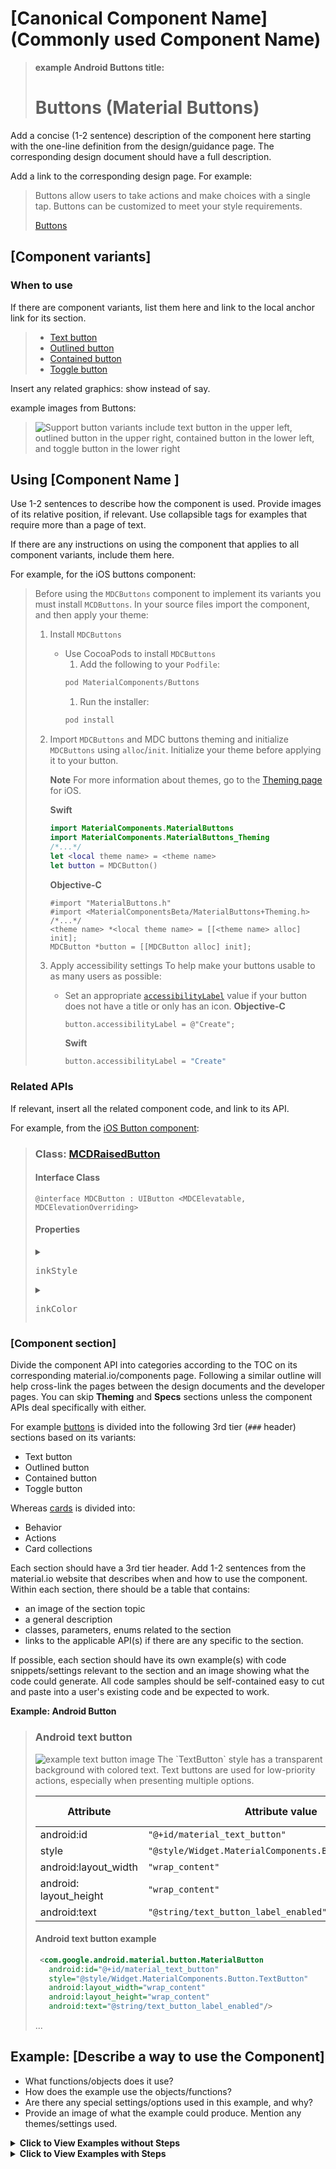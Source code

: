 <!--docs:
title: ""
layout: detail
section: components
excerpt: "This is the template for the developer articles for material.io."
iconId:
path: /
api_doc_root:
-->

<!-- this is an article template for the material.io developer site.
This template is based on the current design article template at
https://spec.googleplex.com/m2-spec-guide/authoring-content/component-article-template.html

The API documentation formatting is roughly based on https://developers.google.com/android-publisher/api-ref/inappproducts

Replace all instances of '[]' with your content (such as the component name you usually use)

Replace all uses of block quotes with relevant content.
-->

# \[Canonical Component Name\] (Commonly used Component Name)

> **example Android Buttons title:**
> # Buttons (Material Buttons)

Add a concise (1-2 sentence) description of the component here starting with the one-line definition from the design/guidance page. The corresponding design document should have a full description.

Add a link to the corresponding design page.
For example:

> Buttons allow users to take actions and make choices with a single tap.
> Buttons can be customized to meet your style requirements.
>
> [Buttons](https://material.io/components/buttons/#usage)

## \[Component variants\]

### When to use

If there are component variants, list them here and link to the local anchor link for its section.

> * [Text button](#ios-text-button)
> * [Outlined button](#ios-outlined-button)
> * [Contained button](#ios-contained-button)
> * [Toggle button](#ios-toggle-button)

Insert any related graphics: show instead of say.

example images from Buttons:
> <img src="docs/images/buttons-types-all.png" alt="Support button variants include text button in the upper left, outlined button in the upper right, contained button in the lower left, and toggle button in the lower right">

<!-- Note that the iOS team has added a TOC to their repo, and it appears to be from https://github.com/jonschlinkert/markdown-toc -->
<!-- toc -->

## Using \[Component Name \]

Use 1-2 sentences to describe how the component is used. Provide images of its relative position, if relevant. Use collapsible tags for examples that require more than a page of text.

If there are any instructions on using the component that applies to all component variants, include them here.

For example, for the iOS buttons component:

> Before using the `MDCButtons` component to implement its variants you must install `MCDButtons`. In your source files import the component, and then apply your theme:
>  1. Install `MDCButtons`
>     * Use CocoaPods to install `MDCButtons`
>       1. Add the following to your `Podfile`:
>         ```bash
>        pod MaterialComponents/Buttons
>         ```
>       1. Run the installer:
>         ```bash
>         pod install
>         ```
> 1. Import `MDCButtons` and MDC buttons theming and initialize `MDCButtons` using `alloc`/`init`. Initialize your theme  before applying it to your button.
>
>    **Note** For more information about themes, go to the [Theming page](https://material.io/develop/ios/components/theming/) for iOS.
>
>       **Swift**
>       ```swift
>       import MaterialComponents.MaterialButtons
>       import MaterialComponents.MaterialButtons_Theming
>       /*...*/
>       let <local theme name> = <theme name>
>       let button = MDCButton()
>       ```
>       **Objective-C**
>       ```objc
>       #import "MaterialButtons.h"
>       #import <MaterialComponentsBeta/MaterialButtons+Theming.h>
>       /*...*/
>       <theme name> *<local theme name> = [[<theme name> alloc] init];
>       MDCButton *button = [[MDCButton alloc] init];
>       ```
> 1. Apply accessibility settings
>    To help make your buttons usable to as many users as possible:
>    * Set an appropriate [`accessibilityLabel`](https://developer.apple.com/documentation/uikit/uiaccessibilityelement/1619577-accessibilitylabel) value if your button does not have a title or only has an icon.
>        **Objective-C**
>        ```objc
>        button.accessibilityLabel = @"Create";
>        ```
>        **Swift**
>        ```swift
>        button.accessibilityLabel = "Create"
>        ```

### Related APIs

If relevant, insert all the related component code, and link to its API.

For example, from the [iOS Button component](https://material.io/components/ios/catalog/buttons/api-docs/Classes.html#/c:objc(cs)MDCRaisedButton):

> ### Class: [MCDRaisedButton](https://material.io/components/ios/catalog/buttons/api-docs/Classes.html#/c:objc(cs)MDCRaisedButton)
>
> #### Interface Class
> ```obj-C
> @interface MDCButton : UIButton <MDCElevatable, MDCElevationOverriding>
> ```
>
> #### Properties
> <details>
>   <summary><pre>inkStyle</pre></summary>
> This is a description of the inkStyle property for iOS.
> </details>
> <details>
>   <summary><pre>inkColor</pre></summary>
>     This is a description of the inkColor property for iOS.
> </details>

### \[Component section\]
Divide the component API into categories according to the TOC on its corresponding material.io/components page. Following a similar outline will help cross-link the pages between the design documents and the developer pages. You can skip **Theming** and **Specs** sections unless the component APIs deal specifically with either.

For example [buttons](material.io/components/buttons/) is divided into the following 3rd tier (`###` header) sections based on its variants:

* Text button
* Outlined button
* Contained button
* Toggle button


Whereas [cards](https://material.io/components/cards/) is divided into:

* Behavior
* Actions
* Card collections


Each section should have a 3rd tier header. Add 1-2 sentences from the material.io website that describes when and how to use the component. Within each section, there should be a table that contains:
* an image of the section topic
* a general description
* classes, parameters, enums related to the section
* links to the applicable API(s) if there are any specific to the section.


If possible, each section should have its own example(s) with code snippets/settings relevant to the section and an image showing what the code could generate. All code samples should be self-contained easy to cut and paste into a user's existing code and be expected to work.


**Example: Android Button**

> ### Android text button
>
> <img src="docs/images/text-button-usage.png" alt="example text button image">
> The `TextButton` style has a transparent background with colored text. Text buttons are used for low-priority actions, especially when presenting multiple options.
>
> Attribute | Attribute value | Element description
> ---|---|---
> android:id | `"@+id/material_text_button"` |
> style | `"@style/Widget.MaterialComponents.Button.TextButton"` |
> android:layout_width | `"wrap_content" ` |
> android: layout_height | `"wrap_content"` |
> android:text | `"@string/text_button_label_enabled"`|
>
> #### Android text button example
> ```xml
>  <com.google.android.material.button.MaterialButton
>    android:id="@+id/material_text_button"
>    style="@style/Widget.MaterialComponents.Button.TextButton"
>    android:layout_width="wrap_content"
>    android:layout_height="wrap_content"
>    android:text="@string/text_button_label_enabled"/>
>```
>
> ...
>


## Example: \[Describe a way to use the Component\]
* What functions/objects does it use?
* How does the example use the objects/functions?
* Are there any special settings/options used in this example, and why?
* Provide an image of what the example could produce. Mention any themes/settings used.

<details>
  <summary><b>Click to View Examples without Steps</b></summary>

  Describe the example and its components, including specific settings and instructions.

  > ### Example: Add a contained (filled) and elevated button
  > The following code adds a contained and elevated button to your app. Your theme's `colorPrimary` is the default background color and your theme's `colorOnPrimary` is the default text color.
  > <img src="docs/images/contained-button-usage.png" alt="example of a filled an elevated button image">
  >   ```xml
  >    <com.google.android.material.button.MaterialButton
  >      android:id="@+id/material_button"
  >      android:layout_width="wrap_content"
  >      android:layout_height="wrap_content"
  >      android:text="@string/button_label_enabled"/>
  >  ```
  >  ### Example: Add a contained (filled) and unelevated button
  > The following code adds a contained and unelevated button. Your theme's `colorPrimary` is the default background color and your theme's `colorOnPrimary` is the default text color.
  >  ```xml
  >    <com.google.android.material.button.MaterialButton
  >      android:id="@+id/disabled_material_button"
  >      android:layout_width="wrap_content"
  >      android:layout_height="wrap_content"
  >      android:enabled="false"
  >      android:text="@string/button_label_disabled"/>
  >  ```

</details>

<details>
  <summary><b>Click to View Examples with Steps</b></summary>

  If the example entails multiple steps, use a numbered list for each step. Break out any installation/importation steps into its own list.

 List the steps to use the component. Include any installation/importation instructions in a separate list.
> ### Add a themed text button
> Follow the steps below to add a text button in your iOS application:
> <img src="docs/images/ios-text-button.gif" alt="animated gif of a text button">
>
> 1. Add the following to your `Podfile`:
>   ```bash
>   pod 'MaterialComponents/Buttons'
>   ```
> 2. Run the `install` command:
>   ```bash
>    pod install
>    ```
> 3. In your source file, you will need to:
>    * import `MaterialButtons`
>      ```swift
>        import MaterialComponents.MaterialButtons
>      ```
>    * import `MaterialButtons_Theming`
>        ```swift
>        import MaterialComponents.MaterialButtons_Theming
>        ```
>    * initialize the button
>        ```swift
>        let button = MDCButton()
>        ```
>    * apply a theme to the text button
>        ```swift
>        button.applyTextTheme(withScheme: containerScheme)
>        ```

</details>
